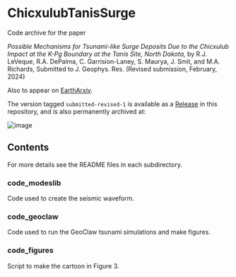 # ChicxulubTanisSurge

Code archive for the paper

*Possible Mechanisms for Tsunami-like Surge Deposits Due to the
Chicxulub Impact at the K-Pg Boundary at the Tanis Site, North Dakota,*
by R.J. LeVeque, R.A. DePalma, C. Garrision-Laney,  S. Maurya, J. Smit, and M.A. Richards,
Submitted to J. Geophys. Res.
(Revised submission, February, 2024)

Also to appear on [EarthArxiv](https://eartharxiv.org/).

The version tagged `submitted-revised-1` is available as a [Release](https://github.com/rjleveque/ChicxulubTanisSurge/releases) in this repository, and is also permanently archived at:

![image](https://github.com/rjleveque/ChicxulubTanisSurge/assets/720122/ea9ffa66-624b-480a-a12e-f248397ee983)


## Contents

For more details see the README files in each subdirectory.

### code_modeslib

Code used to create the seismic waveform.

### code_geoclaw

Code used to run the GeoClaw tsunami simulations and make figures.

### code_figures

Script to make the cartoon in Figure 3.
